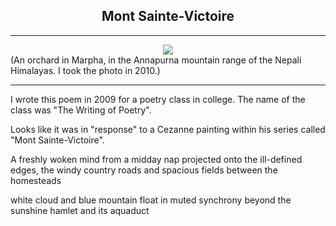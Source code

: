 ## <div align="center">Mont Sainte-Victoire</div>

---

<div align="center">
  <img src="https://bradleyculley.github.io/images/Marpha.jpeg" />
</div>
<span align="center">
(An orchard in Marpha, in the Annapurna mountain range of the Nepali Himalayas. I took the photo in 2010.)
</span>
<br>

---
I wrote this poem in 2009 for a poetry class in college.
The name of the class was "The Writing of Poetry".

Looks like it was in "response" to a Cezanne painting within his series called "Mont Sainte-Victoire".


A freshly woken mind
from a midday nap projected
onto the ill-defined edges,
the windy country roads and spacious
fields between the homesteads

white cloud and blue mountain
float in muted synchrony
beyond the sunshine hamlet
and its aquaduct
